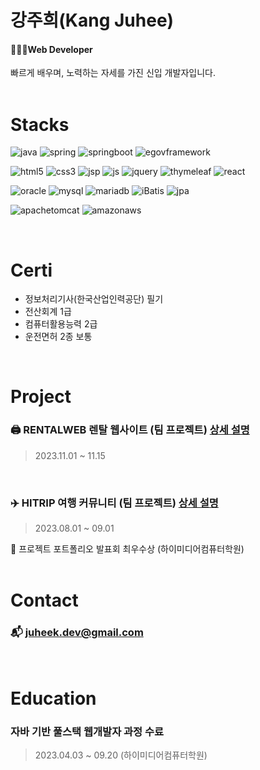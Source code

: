 # 강주희(Kang Juhee)
#### 👩🏻‍💻Web Developer
빠르게 배우며, 노력하는 자세를 가진 신입 개발자입니다.
<br><br>

# Stacks
<div>

![java](https://img.shields.io/badge/Java-ED8B00?style=for-the-badge&logo=openjdk&logoColor=white)
![spring](https://img.shields.io/badge/Spring-6DB33F?style=for-the-badge&logo=spring&logoColor=white)
![springboot](https://img.shields.io/badge/springboot-6DB33F?style=for-the-badge&logo=springboot&logoColor=white)
![egovframework](https://img.shields.io/badge/egovframework-423482?style=for-the-badge&logo=egovframework&logoColor=white)


![html5](https://img.shields.io/badge/HTML5-E34F26?style=for-the-badge&logo=html5&logoColor=white)
![css3](https://img.shields.io/badge/CSS-239120?&style=for-the-badge&logo=css3&logoColor=white)
![jsp](https://img.shields.io/badge/jsp-ED8B00?&style=for-the-badge&logo=jsp&logoColor=white)
![js](https://img.shields.io/badge/JavaScript-F7DF1E?style=for-the-badge&logo=JavaScript&logoColor=white)
![jquery](https://img.shields.io/badge/jQuery-0769AD?style=for-the-badge&logo=jquery&logoColor=white)
![thymeleaf](https://img.shields.io/badge/thymeleaf-005F0F?style=for-the-badge&logo=thymeleaf&logoColor=white)
![react](https://img.shields.io/badge/react-61DAFB?style=for-the-badge&logo=react&logoColor=white)


![oracle](https://img.shields.io/badge/Oracle-F80000?style=for-the-badge&logo=oracle&logoColor=white)
![mysql](https://img.shields.io/badge/mysql-4479A1?style=for-the-badge&logo=mysql&logoColor=white)
![mariadb](https://img.shields.io/badge/mariadb-003545?style=for-the-badge&logo=mariadb&logoColor=white)
![iBatis](https://img.shields.io/badge/iBatis-232F3E?style=for-the-badge&logo=iBatis&logoColor=white)
![jpa](https://img.shields.io/badge/jpa-6DB33F?style=for-the-badge&logo=jpa&logoColor=white)


![apachetomcat](https://img.shields.io/badge/apachetomcat-F8DC75?style=for-the-badge&logo=apachetomcat&logoColor=white)
![amazonaws](https://img.shields.io/badge/amazonaws-232F3E?style=for-the-badge&logo=amazonaws&logoColor=white)
</div>
<br>

# Certi
- 정보처리기사(한국산업인력공단) 필기<br>
- 전산회계 1급<br>
- 컴퓨터활용능력 2급<br>
- 운전면허 2종 보통<br>
<br>

# Project
### 🖨️ RENTALWEB 렌탈 웹사이트 (팀 프로젝트) [상세 설명](https://github.com/zzheek/Rental_Web)
> 2023.11.01 ~ 11.15
<br>

### ✈️ HITRIP 여행 커뮤니티 (팀 프로젝트) [상세 설명](https://github.com/zzheek/Project_Hitrip)
> 2023.08.01 ~ 09.01
 
🥇 프로젝트 포트폴리오 발표회 최우수상 (하이미디어컴퓨터학원)
<br><br>

# Contact
### 📬 juheek.dev@gmail.com
<br>

# Education
### 자바 기반 풀스택 웹개발자 과정 수료
> 2023.04.03 ~ 09.20 (하이미디어컴퓨터학원) <br>



